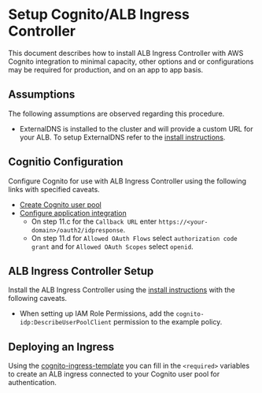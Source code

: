 # Setup Cognito/ALB Ingress Controller

This document describes how to install ALB Ingress Controller with AWS Cognito integration to minimal capacity, other options and or configurations may be required for production, and on an app to app basis.  

## Assumptions

The following assumptions are observed regarding this procedure.

* ExternalDNS is installed to the cluster and will provide a custom URL for your ALB. To setup ExternalDNS refer to the [install instructions](https://kubernetes-sigs.github.io/aws-alb-ingress-controller/guide/external-dns/setup/).

## Cognitio Configuration

Configure Cognito for use with ALB Ingress Controller using the following links with specified caveats.

* [Create Cognito user pool](https://docs.aws.amazon.com/cognito/latest/developerguide/cognito-user-pool-as-user-directory.html)
* [Configure application integration](https://docs.aws.amazon.com/cognito/latest/developerguide/cognito-user-pools-configuring-app-integration.html)
    * On step 11.c for the `Callback URL` enter `https://<your-domain>/oauth2/idpresponse`.
    * On step 11.d for `Allowed OAuth Flows` select `authorization code grant` and for `Allowed OAuth Scopes` select `openid`.

## ALB Ingress Controller Setup

Install the ALB Ingress Controller using the [install instructions](https://kubernetes-sigs.github.io/aws-alb-ingress-controller/guide/controller/setup/) with the following caveats.

* When setting up IAM Role Permissions, add the `cognito-idp:DescribeUserPoolClient` permission to the example policy.

## Deploying an Ingress

Using the [cognito-ingress-template](https://github.com/kubernetes-sigs/aws-alb-ingress-controller/blob/master/docs/examples/cognito-ingress-template.yaml) you can fill in the `<required>` variables to create an ALB ingress connected to your Cognito user pool for authentication.
